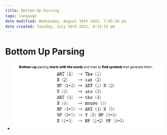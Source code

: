 ```yaml
---
title: Bottom Up Parsing
tags: language
date modified: Wednesday, August 10th 2022, 7:05:56 pm
date created: Tuesday, July 26th 2022, 8:33:15 pm
---
```


# Bottom Up Parsing
- ![im](assets/Pasted%20image%2020220506183325.png)

